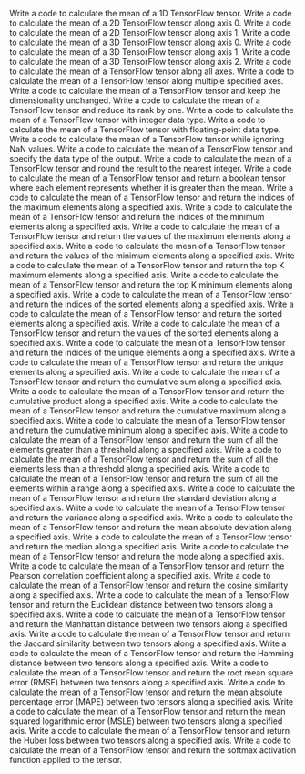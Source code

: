 Write a code to calculate the mean of a 1D TensorFlow tensor.
Write a code to calculate the mean of a 2D TensorFlow tensor along axis 0.
Write a code to calculate the mean of a 2D TensorFlow tensor along axis 1.
Write a code to calculate the mean of a 3D TensorFlow tensor along axis 0.
Write a code to calculate the mean of a 3D TensorFlow tensor along axis 1.
Write a code to calculate the mean of a 3D TensorFlow tensor along axis 2.
Write a code to calculate the mean of a TensorFlow tensor along all axes.
Write a code to calculate the mean of a TensorFlow tensor along multiple specified axes.
Write a code to calculate the mean of a TensorFlow tensor and keep the dimensionality unchanged.
Write a code to calculate the mean of a TensorFlow tensor and reduce its rank by one.
Write a code to calculate the mean of a TensorFlow tensor with integer data type.
Write a code to calculate the mean of a TensorFlow tensor with floating-point data type.
Write a code to calculate the mean of a TensorFlow tensor while ignoring NaN values.
Write a code to calculate the mean of a TensorFlow tensor and specify the data type of the output.
Write a code to calculate the mean of a TensorFlow tensor and round the result to the nearest integer.
Write a code to calculate the mean of a TensorFlow tensor and return a boolean tensor where each element represents whether it is greater than the mean.
Write a code to calculate the mean of a TensorFlow tensor and return the indices of the maximum elements along a specified axis.
Write a code to calculate the mean of a TensorFlow tensor and return the indices of the minimum elements along a specified axis.
Write a code to calculate the mean of a TensorFlow tensor and return the values of the maximum elements along a specified axis.
Write a code to calculate the mean of a TensorFlow tensor and return the values of the minimum elements along a specified axis.
Write a code to calculate the mean of a TensorFlow tensor and return the top K maximum elements along a specified axis.
Write a code to calculate the mean of a TensorFlow tensor and return the top K minimum elements along a specified axis.
Write a code to calculate the mean of a TensorFlow tensor and return the indices of the sorted elements along a specified axis.
Write a code to calculate the mean of a TensorFlow tensor and return the sorted elements along a specified axis.
Write a code to calculate the mean of a TensorFlow tensor and return the values of the sorted elements along a specified axis.
Write a code to calculate the mean of a TensorFlow tensor and return the indices of the unique elements along a specified axis.
Write a code to calculate the mean of a TensorFlow tensor and return the unique elements along a specified axis.
Write a code to calculate the mean of a TensorFlow tensor and return the cumulative sum along a specified axis.
Write a code to calculate the mean of a TensorFlow tensor and return the cumulative product along a specified axis.
Write a code to calculate the mean of a TensorFlow tensor and return the cumulative maximum along a specified axis.
Write a code to calculate the mean of a TensorFlow tensor and return the cumulative minimum along a specified axis.
Write a code to calculate the mean of a TensorFlow tensor and return the sum of all the elements greater than a threshold along a specified axis.
Write a code to calculate the mean of a TensorFlow tensor and return the sum of all the elements less than a threshold along a specified axis.
Write a code to calculate the mean of a TensorFlow tensor and return the sum of all the elements within a range along a specified axis.
Write a code to calculate the mean of a TensorFlow tensor and return the standard deviation along a specified axis.
Write a code to calculate the mean of a TensorFlow tensor and return the variance along a specified axis.
Write a code to calculate the mean of a TensorFlow tensor and return the mean absolute deviation along a specified axis.
Write a code to calculate the mean of a TensorFlow tensor and return the median along a specified axis.
Write a code to calculate the mean of a TensorFlow tensor and return the mode along a specified axis.
Write a code to calculate the mean of a TensorFlow tensor and return the Pearson correlation coefficient along a specified axis.
Write a code to calculate the mean of a TensorFlow tensor and return the cosine similarity along a specified axis.
Write a code to calculate the mean of a TensorFlow tensor and return the Euclidean distance between two tensors along a specified axis.
Write a code to calculate the mean of a TensorFlow tensor and return the Manhattan distance between two tensors along a specified axis.
Write a code to calculate the mean of a TensorFlow tensor and return the Jaccard similarity between two tensors along a specified axis.
Write a code to calculate the mean of a TensorFlow tensor and return the Hamming distance between two tensors along a specified axis.
Write a code to calculate the mean of a TensorFlow tensor and return the root mean square error (RMSE) between two tensors along a specified axis.
Write a code to calculate the mean of a TensorFlow tensor and return the mean absolute percentage error (MAPE) between two tensors along a specified axis.
Write a code to calculate the mean of a TensorFlow tensor and return the mean squared logarithmic error (MSLE) between two tensors along a specified axis.
Write a code to calculate the mean of a TensorFlow tensor and return the Huber loss between two tensors along a specified axis.
Write a code to calculate the mean of a TensorFlow tensor and return the softmax activation function applied to the tensor.